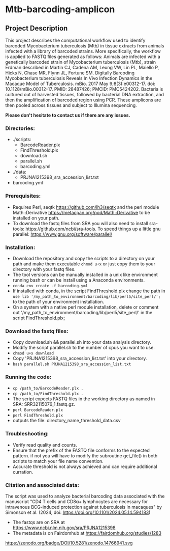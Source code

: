 # Mtb-barcoding-amplicon

## Project Description
This project describes the computational workflow used to identify barcoded Mycobacterium tuberculosis (Mtb) in tissue extracts from animals infected with a library of barcoded strains. More specifically, the workflow is applied to FASTQ files generated as follows: Animals are infected with a genetically barcoded strain of Mycobacterium tuberculosis (Mtb), strain Erdman described in Martin CJ, Cadena AM, Leung VW, Lin PL, Maiello P, Hicks N, Chase MR, Flynn JL, Fortune SM. Digitally Barcoding Mycobacterium tuberculosis Reveals In Vivo Infection Dynamics in the Macaque Model of Tuberculosis. mBio. 2017 May 9;8(3):e00312-17. doi: 10.1128/mBio.00312-17. PMID: 28487426; PMCID: PMC5424202. Bacteria is cultured out of harvested tissues, followed by bacterial DNA extraction, and then the amplification of barcoded region using PCR. These amplicons are then pooled across tissues and subject to Illumina sequencing.

**Please don't hesitate to contact us if there are any issues.**

### Directories:
- ./scripts:
  - BarcodeReader.plx
  - FindThreshold.plx
  - download.sh
  - parallel.sh
  - barcoding.yml
- ./data:
  - PRJNA1215398_sra_accession_list.txt
- barcoding.yml
    
### Prerequisites:
  - Requires Perl, seqtk https://github.com/lh3/seqtk and the perl module Math::Derivative https://metacpan.org/pod/Math::Derivative to be installed on your path.
  - To download the fastq files from SRA you will also need to install sra-tools: https://github.com/ncbi/sra-tools. To speed things up a little gnu parallel: https://www.gnu.org/software/parallel/

### Installation:
  - Download the repository and copy the scripts to a directory on your path and make them executable `chmod u+x` or just copy them to your directory with your fastq files.
  - The tool versions can be manually installed in a unix like environment running bash or can be install using a Anaconda environments.
  - `conda env create -f barcoding.yml`
  - If installed with conda, in the script FindThreshold.plx change the path in `use lib '/my_path_to_environment/barcoding/lib/perl5/site_perl/';` to the path of your environment installation.
  - On a system with a native perl module installation, delete or comment out '/my_path_to_environment/barcoding/lib/perl5/site_perl/' in the script FindThreshold.plx;

### Download the fastq files:
  - Copy download.sh && parallel.sh into your data analysis directory.
  - Modify the script parallel.sh to the number of cpus you want to use.
  - `chmod u+x download`
  - Copy 'PRJNA1215398_sra_accession_list.txt' into your directory.
  - `bash parallel.sh PRJNA1215398_sra_accession_list.txt`

### Running the code:
- `cp /path_to/BarcodeReader.plx .`
- `cp /path_to/FindThreshold.plx .`
- The script expects FASTQ files in the working directory as named in SRA: SRR32115076_1.fastq.gz.
- `perl BarcodeReader.plx`
- `perl FindThreshold.plx`
- outputs the file: directory_name_threshold_data.csv
  
### Troubleshooting:
- Verify read quality and counts.
- Ensure that the prefix of the FASTQ file conforms to the expected pattern. if not you will have to modify the subroutine get_file() in both scripts to match your file name convention.
- Accurate threshold is not always achieved and can require additional curration.

### Citation and associated data:
The script was used to analyze bacterial barcoding data associated with the manuscript "CD4 T cells and CD8α+ lymphocytes are necessary for intravenous BCG-induced protection against tuberculosis in macaques" by Simonson et al. (2024, doi: https://doi.org/10.1101/2024.05.14.594183)
- The fastqs are on SRA at https://www.ncbi.nlm.nih.gov/sra/PRJNA1215398
- The metadata is on Fairdomhub at https://fairdomhub.org/studies/1283

https://zenodo.org/badge/DOI/10.5281/zenodo.14766941.svg
